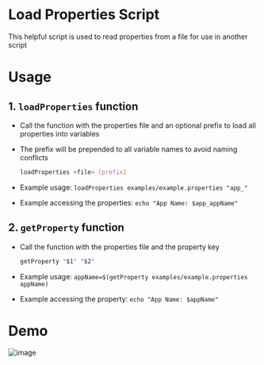 # Load Properties Script
This helpful script is used to read properties from a file for use in another script

# Usage

## 1. `loadProperties` function
- Call the function with the properties file and an optional prefix to load all properties into variables
- The prefix will be prepended to all variable names to avoid naming conflicts

    ```bash
    loadProperties <file> [prefix]
    ```
- Example usage: `loadProperties examples/example.properties "app_"`
- Example accessing the properties: `echo "App Name: $app_appName"`

## 2. `getProperty` function
- Call the function with the properties file and the property key

    ```bash
    getProperty "$1" "$2"
    ```
- Example usage: `appName=$(getProperty examples/example.properties appName)`
- Example accessing the property: `echo "App Name: $appName"`

# Demo

![image](https://github.com/user-attachments/assets/4b641531-f7af-41cd-a455-3ffe892edd04)
